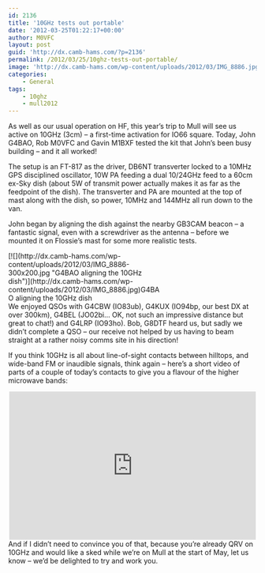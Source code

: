```yaml
---
id: 2136
title: '10GHz tests out portable'
date: '2012-03-25T01:22:17+00:00'
author: M0VFC
layout: post
guid: 'http://dx.camb-hams.com/?p=2136'
permalink: /2012/03/25/10ghz-tests-out-portable/
image: 'http://dx.camb-hams.com/wp-content/uploads/2012/03/IMG_8886.jpg'
categories:
    - General
tags:
    - 10ghz
    - mull2012
---
```


As well as our usual operation on HF, this year’s trip to Mull will see us active on 10GHz (3cm) – a first-time activation for IO66 square. Today, John G4BAO, Rob M0VFC and Gavin M1BXF tested the kit that John’s been busy building – and it all worked!

The setup is an FT-817 as the driver, DB6NT transverter locked to a 10MHz GPS disciplined oscillator, 10W PA feeding a dual 10/24GHz feed to a 60cm ex-Sky dish (about 5W of transmit power actually makes it as far as the feedpoint of the dish). The transverter and PA are mounted at the top of mast along with the dish, so power, 10MHz and 144MHz all run down to the van.

John began by aligning the dish against the nearby GB3CAM beacon – a fantastic signal, even with a screwdriver as the antenna – before we mounted it on Flossie’s mast for some more realistic tests.

<div class="wp-caption aligncenter" id="attachment_2137" style="width: 310px">[![](http://dx.camb-hams.com/wp-content/uploads/2012/03/IMG_8886-300x200.jpg "G4BAO aligning the 10GHz dish")](http://dx.camb-hams.com/wp-content/uploads/2012/03/IMG_8886.jpg)G4BAO aligning the 10GHz dish

</div>We enjoyed QSOs with G4CBW (IO83ub), G4KUX (IO94bp, our best DX at over 300km), G4BEL (JO02bi… OK, not such an impressive distance but great to chat!) and G4LRP (IO93ho). Bob, G8DTF heard us, but sadly we didn’t complete a QSO – our receive not helped by us having to beam straight at a rather noisy comms site in his direction!

If you think 10GHz is all about line-of-sight contacts between hilltops, and wide-band FM or inaudible signals, think again – here’s a short video of parts of a couple of today’s contacts to give you a flavour of the higher microwave bands:

<div style="text-align: center;"><iframe frameborder="0" height="300" loading="lazy" src="http://www.youtube.com/embed/PjOxYgoVRUw" width="500"></iframe></div>And if I didn’t need to convince you of that, because you’re already QRV on 10GHz and would like a sked while we’re on Mull at the start of May, let us know – we’d be delighted to try and work you.